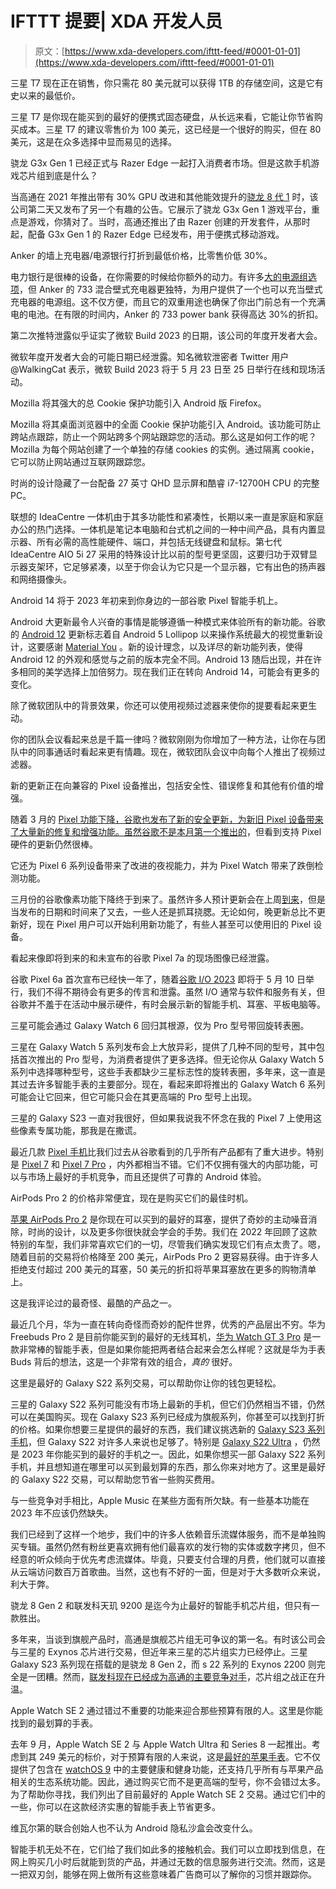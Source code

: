 # IFTTT 提要| XDA 开发人员

> 原文：[https://www.xda-developers.com/ifttt-feed/#0001-01-01](https://www.xda-developers.com/ifttt-feed/#0001-01-01)

[](/samsung-t7-portable-ssd-deal-march-2023/)

三星 T7 现在正在销售，你只需花 80 美元就可以获得 1TB 的存储空间，这是它有史以来的最低价。

三星 T7 是你现在能买到的最好的便携式固态硬盘，从长远来看，它能让你节省购买成本。三星 T7 的建议零售价为 100 美元，这已经是一个很好的购买，但在 80 美元，这是在众多选择中显而易见的选择。

[](/qualcomm-snapdragon-g3x-gen-1/)

骁龙 G3x Gen 1 已经正式与 Razer Edge 一起打入消费者市场。但是这款手机游戏芯片组到底是什么？

当高通在 2021 年推出带有 30% GPU 改进和其他能效提升的[骁龙 8 代 1](http://www.xda-developers.com/qualcomm-snapdragon-8-gen-1/) 时，该公司第二天又发布了另一个有趣的公告。它展示了骁龙 G3x Gen 1 游戏平台，重点是游戏，你猜对了。当时，高通还推出了由 Razer 创建的开发套件，从那时起，配备 G3x Gen 1 的 Razer Edge 已经发布，用于便携式移动游戏。

[](/anker-733-10000mah-power-bank-charger-deal/)

Anker 的墙上充电器/电源银行打折到最低价格，比零售价低 30%。

电力银行是很棒的设备，在你需要的时候给你额外的动力。有许多[大的电源组选项](https://www.xda-developers.com/best-portable-chargers/)，但 Anker 的 733 混合壁式充电器更独特，为用户提供了一个也可以充当壁式充电器的电源组。这不仅方便，而且它的双重用途也确保了你出门前总有一个充满电的电池。在有限的时间内，Anker 的 733 power bank 获得高达 30%的折扣。

[](/microsoft-build-2023-date-leaks/)

第二次推特泄露似乎证实了微软 Build 2023 的日期，该公司的年度开发者大会。

微软年度开发者大会的可能日期已经泄露。知名微软泄密者 Twitter 用户@WalkingCat 表示，微软 Build 2023 将于 5 月 23 日至 25 日举行在线和现场活动。

[](/mozilla-firefox-android-tcp-update/)

Mozilla 将其强大的总 Cookie 保护功能引入 Android 版 Firefox。

Mozilla 将其桌面浏览器中的全面 Cookie 保护功能引入 Android。该功能可防止跨站点跟踪，防止一个网站跨多个网站跟踪您的活动。那么这是如何工作的呢？Mozilla 为每个网站创建了一个单独的存储 cookies 的实例。通过隔离 cookie，它可以防止网站通过互联网跟踪您。

[](/lenovo-ideacentre-aio-5i-27-g7-review/)

时尚的设计隐藏了一台配备 27 英寸 QHD 显示屏和酷睿 i7-12700H CPU 的完整 PC。

联想的 IdeaCentre 一体机由于其多功能性和紧凑性，长期以来一直是家庭和家庭办公的热门选择。一体机是笔记本电脑和台式机之间的一种中间产品，具有内置显示器、所有必需的高性能硬件、端口，并包括无线键盘和鼠标。第七代 IdeaCentre AIO 5i 27 采用的特殊设计比以前的型号更坚固，这要归功于双臂显示器支架环，它足够紧凑，以至于你会认为它只是一个显示器，它有出色的扬声器和网络摄像头。

[](/android-14/)

Android 14 将于 2023 年初来到你身边的一部谷歌 Pixel 智能手机上。

Android 大更新最令人兴奋的事情是能够遵循一种模式来体验所有的新功能。谷歌的 [Android 12](https://www.xda-developers.com/android-12/) 更新标志着自 Android 5 Lollipop 以来操作系统最大的视觉重新设计，这要感谢 [Material You](https://www.xda-developers.com/material-you/) 。新的设计理念，以及详尽的新功能列表，使得 Android 12 的外观和感觉与之前的版本完全不同。Android 13 随后出现，并在许多相同的美学选择上加倍努力。现在我们正在转向 Android 14，可能会有更多的变化。

[](/microsoft-teams-video-filters-roling-out/)

除了微软团队中的背景效果，你还可以使用视频过滤器来使你的提要看起来更生动。

你的团队会议看起来总是千篇一律吗？微软刚刚为你增加了一种方法，让你在与团队中的同事通话时看起来更有情趣。现在，微软团队会议中向每个人推出了视频过滤器。

[](/pixel-phone-march-2023-security-update/)

新的更新正在向兼容的 Pixel 设备推出，包括安全性、错误修复和其他有价值的增强。

随着 3 月的 [Pixel 功能下降，谷歌也发布了新的安全更新，为新旧 Pixel 设备带来了大量新的修复和增强功能。虽然谷歌不是本月第一个](https://www.xda-developers.com/google-pixel-feature-drop-march-release/)[推出的](https://www.xda-developers.com/samsung-galaxy-s23-s22-s21-s20-march-2023-security-patch-update/)，但看到支持 Pixel 硬件的更新仍然很棒。

[](/google-pixel-feature-drop-march-release/)

它还为 Pixel 6 系列设备带来了改进的夜视能力，并为 Pixel Watch 带来了跌倒检测功能。

三月份的谷歌像素功能下降终于到来了。虽然许多人预计更新会在上周[到来](https://www.xda-developers.com/pixel-feature-drop-march-leak/)，但是当发布的日期和时间来了又去，一些人还是抓耳挠腮。无论如何，晚更新总比不更新好，现在 Pixel 用户可以开始利用新功能了，有些人甚至可以使用旧的 Pixel 设备。

[](/google-pixel-7a-live-images/)

看起来像即将到来的和未宣布的谷歌 Pixel 7a 的现场图像已经泄露。

谷歌 Pixel 6a 首次宣布已经快一年了，随着[谷歌 I/O 2023](https://www.xda-developers.com/google-io-2023-puzzle/) 即将于 5 月 10 日举行，我们不得不期待会有更多的传言和泄露。虽然 I/O 通常与软件和服务有关，但谷歌并不羞于在活动中展示硬件，有时会展示新的智能手机、耳塞、平板电脑等。

[](/samsung-galaxy-watch-6-pro-rotating-bezel/)

三星可能会通过 Galaxy Watch 6 回归其根源，仅为 Pro 型号带回旋转表圈。

三星在 Galaxy Watch 5 系列发布会上大放异彩，提供了几种不同的型号，其中包括首次推出的 Pro 型号，为消费者提供了更多选择。但无论你从 Galaxy Watch 5 系列中选择哪种型号，这些手表都缺少三星标志性的旋转表圈，多年来，这一直是其过去许多智能手表的主要部分。现在，看起来即将推出的 Galaxy Watch 6 系列可能会让它回来，但它可能只会在其更高端的 Pro 型号上出现。

[](/pixel-exclusive-features-google-pixel-7/)

三星的 Galaxy S23 一直对我很好，但如果我说我不怀念在我的 Pixel 7 上使用这些像素专属功能，那我是在撒谎。

最近几款 [Pixel 手机](https://www.xda-developers.com/best-pixel-phones/)比我们过去从谷歌看到的几乎所有产品都有了重大进步。特别是 [Pixel 7](https://www.xda-developers.com/google-pixel-7-review/) 和 [Pixel 7 Pro](https://www.xda-developers.com/google-pixel-7-pro-review/) ，内外都相当不错。它们不仅拥有强大的内部功能，可以与市场上最好的手机竞争，而且还提供了可靠的 Android 体验。

[](/apple-airpods-pro-2-march-2023-deal/)

AirPods Pro 2 的价格非常便宜，现在是购买它们的最佳时机。

[苹果 AirPods Pro 2](https://www.xda-developers.com/airpods-pro-2-review/) 是你现在可以买到的最好的耳塞，提供了奇妙的主动噪音消除，时尚的设计，以及更多你很快就会学会的手势。我们在 2022 年回顾了这款特别的车型，我们非常喜欢它们的一切，尽管我们确实发现它们有点太贵了。嗯，随着目前的交易将价格降至 200 美元，AirPods Pro 2 更容易获得。由于许多人拒绝支付超过 200 美元的耳塞，50 美元的折扣将苹果耳塞放在更多的购物清单上。

[](/huawei-watch-buds-review/)

这是我评论过的最奇怪、最酷的产品之一。

最近几个月，华为一直在转向奇怪而奇妙的配件世界，优秀的产品层出不穷。华为 Freebuds Pro 2 是目前你能买到的最好的无线耳机，[华为 Watch GT 3 Pro](https://www.xda-developers.com/huawei-watch-gt-3-pro-review/) 是一款非常棒的智能手表，但是如果你能把两者结合起来会怎么样呢？这就是华为手表 Buds 背后的想法，这是一个非常有效的组合，*真的* 很好。

[](/best-samsung-galaxy-s22-deals/)

这里是最好的 Galaxy S22 系列交易，可以帮助你让你的钱包更轻松。

三星的 Galaxy S22 系列可能没有市场上最新的手机，但它们仍然相当不错，仍然可以在美国购买。现在 Galaxy S23 系列已经成为旗舰系列，你甚至可以找到打折的价格。如果你想要三星提供的最好的东西，我们建议挑选新的 [Galaxy S23 系列手机](https://www.xda-developers.com/samsung-galaxy-s23-vs-s23-plus-vs-s23-ultra/)，但 Galaxy S22 对许多人来说也足够了。特别是 [Galaxy S22 Ultra](http://www.xda-developers.com/samsung-galaxy-s22-ultra-review/) ，仍然是 2023 年你能买到的最好的手机之一。因此，如果你想买一部 Galaxy S22 系列手机，并且想知道在哪里可以买到最划算的东西，那么你来对地方了。这里是最好的 Galaxy S22 交易，可以帮助您节省一些购买费用。

[](/apple-music-lags-behind/)

与一些竞争对手相比，Apple Music 在某些方面有所欠缺。有一些基本功能在 2023 年不应该仍然缺失。

我们已经到了这样一个地步，我们中的许多人依赖音乐流媒体服务，而不是单独购买专辑。虽然仍然有粉丝更喜欢拥有他们最喜欢的发行物的实体或数字拷贝，但不经意的听众倾向于优先考虑流媒体。毕竟，只要支付合理的月费，他们就可以直接从云端访问数百万首歌曲。当然，这也有不好的一面，但是对于大多数听众来说，利大于弊。

[](/snapdragon-8-gen-2-vs-mediatek-dimensity-9200/)

骁龙 8 Gen 2 和联发科天玑 9200 是迄今为止最好的智能手机芯片组，但只有一款胜出。

多年来，当谈到旗舰产品时，高通是旗舰芯片组无可争议的第一名。有时该公司会与三星的 Exynos 芯片进行交易，但近年来三星的芯片组实力已经停止。三星 Galaxy S23 系列现在搭载的是骁龙 8 Gen 2，而 s 22 系列的 Exynos 2200 则完全是一团糟。然而，[联发科现在已经成为高通的主要竞争对手](https://www.xda-developers.com/mediatek-future-chipset-mwc-2023/)，芯片组之战正在升温。

[](/best-apple-watch-se-2-deals/)

Apple Watch SE 2 通过错过不重要的功能来迎合那些预算有限的人。这里是你能找到的最划算的手表。

去年 9 月，Apple Watch SE 2 与 Apple Watch Ultra 和 Series 8 一起推出。考虑到其 249 美元的标价，对于预算有限的人来说，这是[最好的苹果手表](http://www.xda-developers.com/best-apple-watch)。它不仅提供了包含在 [watchOS 9](http://www.xda-developers.com/watchos-9) 中的主要健康和健身功能，还支持几乎所有与苹果产品相关的生态系统功能。因此，通过购买它而不是更高端的型号，你不会错过太多。为了帮助你寻找，我们列出了目前最好的 Apple Watch SE 2 交易。通过它们中的一些，你可以在这款经济实惠的智能手表上节省更多。

[](/co-founder-vivaldi-interview-mwc-2023/)

维瓦尔第的联合创始人也不认为 Android 隐私沙盒会改变什么。

智能手机无处不在，它们给了我们如此多的接触机会。我们可以立即找到信息，在网上购买几小时后就能到货的产品，并通过无数的信息服务进行交流。然而，这是一把双刃剑，能够在网上做所有这些意味着广告商可以了解你的习惯并跟踪你。